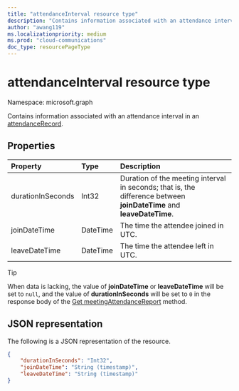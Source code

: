 ```yaml
---
title: "attendanceInterval resource type"
description: "Contains information associated with an attendance interval in an attendanceRecord."
author: "awang119"
ms.localizationpriority: medium
ms.prod: "cloud-communications"
doc_type: resourcePageType
---
```


# attendanceInterval resource type

Namespace: microsoft.graph

Contains information associated with an attendance interval in an [attendanceRecord](attendancerecord.md).

## Properties

| Property            | Type    | Description|
|:--------------------|:--------|:-----------|
| durationInSeconds | Int32 | Duration of the meeting interval in seconds; that is, the difference between **joinDateTime** and **leaveDateTime**. |
| joinDateTime | DateTime | The time the attendee joined in UTC. |
| leaveDateTime | DateTime | The time the attendee left in UTC. |

> [!TIP]
> When data is lacking, the value of **joinDateTime** or **leaveDateTime** will be set to `null`, and the value of **durationInSeconds** will be set to `0` in the response body of the [Get meetingAttendanceReport](/graph/api/meetingattendancereport-get?view=graph-rest-v1.0&preserve-view=true) method.

## JSON representation

The following is a JSON representation of the resource.

<!-- {
  "blockType": "resource",
  "optionalProperties": [

  ],
  "@odata.type": "microsoft.graph.attendanceInterval"
}-->

```json
{
    "durationInSeconds": "Int32",
    "joinDateTime": "String (timestamp)",
    "leaveDateTime": "String (timestamp)"
}
```
